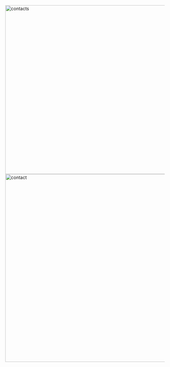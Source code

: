 <img width="533" alt="contacts" src="https://user-images.githubusercontent.com/81653875/133427686-ca39d328-5a87-4b02-8724-2405f46316f9.png">
<img width="593" alt="contact" src="https://user-images.githubusercontent.com/81653875/133427752-a876854d-062b-4658-a9ea-a5a618ab643d.png">

